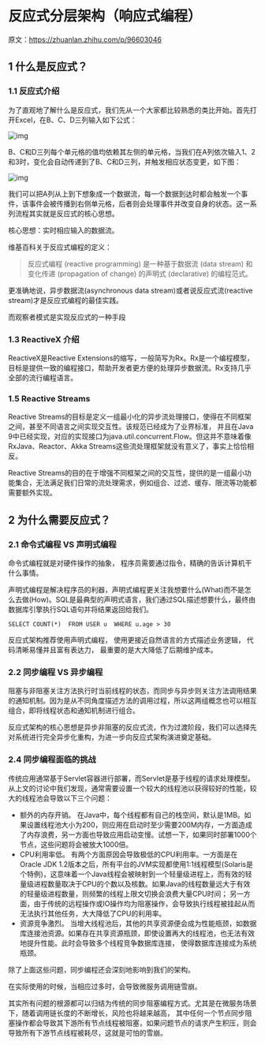 # 反应式分层架构（响应式编程）

原文：https://zhuanlan.zhihu.com/p/96603046

## **1 什么是反应式？**

### **1.1 反应式介绍**

为了直观地了解什么是反应式，我们先从一个大家都比较熟悉的类比开始。首先打开Excel，在B、C、D三列输入如下公式：

![img](https://pic2.zhimg.com/80/v2-38cec9f231bdee6096aa842bbf41d3d9_720w.webp)

B、C和D三列每个单元格的值均依赖其左侧的单元格，当我们在A列依次输入1、2和3时，变化会自动传递到了B、C和D三列，并触发相应状态变更，如下图：

![img](https://pic4.zhimg.com/80/v2-53315657a08ac53aa0229f6ae2429023_720w.webp)

我们可以把A列从上到下想象成一个数据流，每一个数据到达时都会触发一个事件，该事件会被传播到右侧单元格，后者则会处理事件并改变自身的状态。这一系列流程其实就是反应式的核心思想。

核心思想：实时相应输入的数据流。

维基百科关于反应式编程的定义：

> 反应式编程 (reactive programming) 是一种基于数据流 (data stream) 和 变化传递 (propagation of change) 的声明式 (declarative) 的编程范式。

 更准确地说，异步数据流(asynchronous data stream)或者说反应式流(reactive stream)才是反应式编程的最佳实践。

而观察者模式是实现反应式的一种手段

### 1.3 ReactiveX 介绍

ReactiveX是Reactive Extensions的缩写，一般简写为Rx。Rx是一个编程模型，目标是提供一致的编程接口，帮助开发者更方便的处理异步数据流。Rx支持几乎全部的流行编程语言。

### 1.5 Reactive Streams

Reactive Streams的目标是定义一组最小化的异步流处理接口，使得在不同框架之间，甚至不同语言之间实现交互性。该规范已经成为了业界标准， 并且在Java 9中已经实现，对应的实现接口为java.util.concurrent.Flow。但这并不意味着像RxJava、Reactor、Akka Streams这些流处理框架就没有意义了，事实上恰恰相反。

Reactive Streams的目的在于增强不同框架之间的交互性，提供的是一组最小功能集合，无法满足我们日常的流处理需求，例如组合、过滤、缓存、限流等功能都需要额外实现。

## 2 为什么需要反应式？

### 2.1 命令式编程 VS 声明式编程

命令式编程就是对硬件操作的抽象， 程序员需要通过指令，精确的告诉计算机干什么事情。

声明式编程是解决程序员的利器，声明式编程更关注我想要什么(What)而不是怎么去做(How)。SQL是最典型的声明式语言，我们通过SQL描述想要什么，最终由数据库引擎执行SQL语句并将结果返回给我们。

```text
SELECT COUNT(*)  FROM USER u  WHERE u.age > 30
```

反应式架构推荐使用声明式编程， 使用更接近自然语言的方式描述业务逻辑， 代码清晰易懂并且富有表达力， 最重要的是大大降低了后期维护成本。

### 2.2 同步编程 VS 异步编程

 阻塞与非阻塞关注方法执行时当前线程的状态，而同步与异步则关注方法调用结果的通知机制。因为是从不同角度描述方法的调用过程，所以这两组概念也可以相互组合，即将线程状态和通知机制进行组合。

反应式架构的核心思想是异步非阻塞的反应式流，作为过渡阶段，我们可以选择先对系统进行完全异步化重构，为进一步向反应式架构演进奠定基础。

### 2.4 同步编程面临的挑战

传统应用通常基于Servlet容器进行部署，而Servlet是基于线程的请求处理模型。从上文的讨论中我们发现，通常需要设置一个较大的线程池以获得较好的性能，较大的线程池会导致以下三个问题：

- 额外的内存开销。 在Java中，每个线程都有自己的栈空间，默认是1MB。如果设置线程池大小为200，则应用在启动时至少需要200M内存，一方面造成了内存浪费，另一方面也导致应用启动变慢。试想一下，如果同时部署1000个节点，这些问题将会被放大1000倍。
- CPU利用率低。 有两个方面原因会导致极低的CPU利用率。一方面是在Oracle JDK 1.2版本之后，所有平台的JVM实现都使用1:1线程模型(Solaris是个特例)，这意味着一个Java线程会被映射到一个轻量级进程上，而有效的轻量级进程数量取决于CPU的个数以及核数。如果Java的线程数量远大于有效的轻量级进程数量，则频繁的线程上限文切换会浪费大量CPU时间； 另一方面，由于传统的远程操作或IO操作均为阻塞操作，会导致执行线程被挂起从而无法执行其他任务，大大降低了CPU的利用率。
- 资源竞争激烈。 当增大线程池后，其他的共享资源便会成为性能瓶颈，如数据库连接池资源。如果存在共享资源瓶颈，即使设置再大的线程池，也无法有效地提升性能。此时会导致多个线程竞争数据库连接， 使得数据库连接成为系统瓶颈。

除了上面这些问题，同步编程还会深刻地影响到我们的架构。

在实际使用的时候，当相应过多时，会导致微服务调用链雪崩。

其实所有问题的根源都可以归结为传统的同步阻塞编程方式。尤其是在微服务场景下，随着调用链长度的不断增长，风险也将越来越高， 其中任何一个节点同步阻塞操作都会导致其下游所有节点线程被阻塞，如果问题节点的请求产生积压，则会导致所有下游节点线程被耗尽，这就是可怕的雪崩。